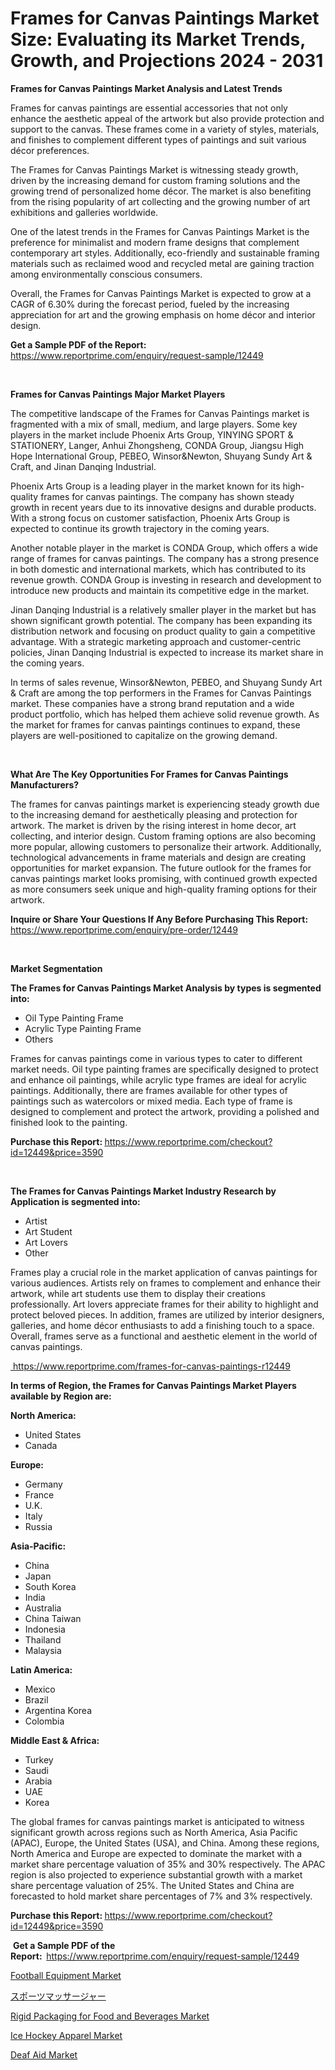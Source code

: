 <p><h1>Frames for Canvas Paintings Market Size: Evaluating its Market Trends, Growth, and Projections 2024 - 2031</h1></p><p><strong>Frames for Canvas Paintings Market Analysis and Latest Trends</strong></p>
<p><p>Frames for canvas paintings are essential accessories that not only enhance the aesthetic appeal of the artwork but also provide protection and support to the canvas. These frames come in a variety of styles, materials, and finishes to complement different types of paintings and suit various décor preferences.</p><p>The Frames for Canvas Paintings Market is witnessing steady growth, driven by the increasing demand for custom framing solutions and the growing trend of personalized home décor. The market is also benefiting from the rising popularity of art collecting and the growing number of art exhibitions and galleries worldwide.</p><p>One of the latest trends in the Frames for Canvas Paintings Market is the preference for minimalist and modern frame designs that complement contemporary art styles. Additionally, eco-friendly and sustainable framing materials such as reclaimed wood and recycled metal are gaining traction among environmentally conscious consumers.</p><p>Overall, the Frames for Canvas Paintings Market is expected to grow at a CAGR of 6.30% during the forecast period, fueled by the increasing appreciation for art and the growing emphasis on home décor and interior design.</p></p>
<p><strong>Get a Sample PDF of the Report:&nbsp;</strong> <a href="https://www.reportprime.com/enquiry/request-sample/12449">https://www.reportprime.com/enquiry/request-sample/12449</a></p>
<p>&nbsp;</p>
<p><strong>Frames for Canvas Paintings Major Market Players</strong></p>
<p><p>The competitive landscape of the Frames for Canvas Paintings market is fragmented with a mix of small, medium, and large players. Some key players in the market include Phoenix Arts Group, YINYING SPORT & STATIONERY, Langer, Anhui Zhongsheng, CONDA Group, Jiangsu High Hope International Group, PEBEO, Winsor&Newton, Shuyang Sundy Art & Craft, and Jinan Danqing Industrial.</p><p>Phoenix Arts Group is a leading player in the market known for its high-quality frames for canvas paintings. The company has shown steady growth in recent years due to its innovative designs and durable products. With a strong focus on customer satisfaction, Phoenix Arts Group is expected to continue its growth trajectory in the coming years.</p><p>Another notable player in the market is CONDA Group, which offers a wide range of frames for canvas paintings. The company has a strong presence in both domestic and international markets, which has contributed to its revenue growth. CONDA Group is investing in research and development to introduce new products and maintain its competitive edge in the market.</p><p>Jinan Danqing Industrial is a relatively smaller player in the market but has shown significant growth potential. The company has been expanding its distribution network and focusing on product quality to gain a competitive advantage. With a strategic marketing approach and customer-centric policies, Jinan Danqing Industrial is expected to increase its market share in the coming years.</p><p>In terms of sales revenue, Winsor&Newton, PEBEO, and Shuyang Sundy Art & Craft are among the top performers in the Frames for Canvas Paintings market. These companies have a strong brand reputation and a wide product portfolio, which has helped them achieve solid revenue growth. As the market for frames for canvas paintings continues to expand, these players are well-positioned to capitalize on the growing demand.</p></p>
<p>&nbsp;</p>
<p><strong>What Are The Key Opportunities For Frames for Canvas Paintings Manufacturers?</strong></p>
<p><p>The frames for canvas paintings market is experiencing steady growth due to the increasing demand for aesthetically pleasing and protection for artwork. The market is driven by the rising interest in home decor, art collecting, and interior design. Custom framing options are also becoming more popular, allowing customers to personalize their artwork. Additionally, technological advancements in frame materials and design are creating opportunities for market expansion. The future outlook for the frames for canvas paintings market looks promising, with continued growth expected as more consumers seek unique and high-quality framing options for their artwork.</p></p>
<p><strong>Inquire or Share Your Questions If Any Before Purchasing This Report:</strong> <a href="https://www.reportprime.com/enquiry/pre-order/12449">https://www.reportprime.com/enquiry/pre-order/12449</a></p>
<p>&nbsp;</p>
<p><strong>Market Segmentation</strong></p>
<p><strong>The Frames for Canvas Paintings Market Analysis by types is segmented into:</strong></p>
<p><ul><li>Oil Type Painting Frame</li><li>Acrylic Type Painting Frame</li><li>Others</li></ul></p>
<p><p>Frames for canvas paintings come in various types to cater to different market needs. Oil type painting frames are specifically designed to protect and enhance oil paintings, while acrylic type frames are ideal for acrylic paintings. Additionally, there are frames available for other types of paintings such as watercolors or mixed media. Each type of frame is designed to complement and protect the artwork, providing a polished and finished look to the painting.</p></p>
<p><strong>Purchase this Report:&nbsp;</strong><a href="https://www.reportprime.com/checkout?id=12449&price=3590">https://www.reportprime.com/checkout?id=12449&price=3590</a></p>
<p>&nbsp;</p>
<p><strong>The Frames for Canvas Paintings Market Industry Research by Application is segmented into:</strong></p>
<p><ul><li>Artist</li><li>Art Student</li><li>Art Lovers</li><li>Other</li></ul></p>
<p><p>Frames play a crucial role in the market application of canvas paintings for various audiences. Artists rely on frames to complement and enhance their artwork, while art students use them to display their creations professionally. Art lovers appreciate frames for their ability to highlight and protect beloved pieces. In addition, frames are utilized by interior designers, galleries, and home décor enthusiasts to add a finishing touch to a space. Overall, frames serve as a functional and aesthetic element in the world of canvas paintings.</p></p>
<p><a href="https://www.reportprime.com/frames-for-canvas-paintings-r12449">&nbsp;https://www.reportprime.com/frames-for-canvas-paintings-r12449</a></p>
<p><strong>In terms of Region, the Frames for Canvas Paintings Market Players available by Region are:</strong></p>
<p>
    <p> <strong> North America: </strong>
        <ul>
            <li>United States</li>
            <li>Canada</li>
        </ul>
        </p> 
    <p> <strong> Europe: </strong>
        <ul>
            <li>Germany</li>
            <li>France</li>
            <li>U.K.</li>
            <li>Italy</li>
            <li>Russia</li>
        </ul>
        </p> 
    <p> <strong> Asia-Pacific: </strong>
        <ul>
            <li>China</li>
            <li>Japan</li>
            <li>South Korea</li>
            <li>India</li>
            <li>Australia</li>
            <li>China Taiwan</li>
            <li>Indonesia</li>
            <li>Thailand</li>
            <li>Malaysia</li>
        </ul>
        </p> 
    <p> <strong> Latin America: </strong>
        <ul>
            <li>Mexico</li>
            <li>Brazil</li>
            <li>Argentina Korea</li>
            <li>Colombia</li>
        </ul>
        </p> 
    <p> <strong> Middle East & Africa: </strong>
        <ul>
            <li>Turkey</li>
            <li>Saudi</li>
            <li>Arabia</li>
            <li>UAE</li>
            <li>Korea</li>
        </ul>
    </p>
    </p>
<p><p>The global frames for canvas paintings market is anticipated to witness significant growth across regions such as North America, Asia Pacific (APAC), Europe, the United States (USA), and China. Among these regions, North America and Europe are expected to dominate the market with a market share percentage valuation of 35% and 30% respectively. The APAC region is also projected to experience substantial growth with a market share percentage valuation of 25%. The United States and China are forecasted to hold market share percentages of 7% and 3% respectively.</p></p>
<p><strong>Purchase this Report: </strong><a href="https://www.reportprime.com/checkout?id=12449&price=3590">https://www.reportprime.com/checkout?id=12449&price=3590</a></p>
<p>&nbsp;<strong>Get a Sample PDF of the Report:&nbsp;&nbsp;</strong><a href="https://www.reportprime.com/enquiry/request-sample/12449">https://www.reportprime.com/enquiry/request-sample/12449</a></p>
<p><strong></strong></p>
<p><p><a href="https://github.com/wybrqqeb6/Market-Research-Report-List-1/blob/main/football-equipment-market.md">Football Equipment Market</a></p><p><a href="https://medium.com/@elmorunolfsson2023/%E3%82%B9%E3%83%9D%E3%83%BC%E3%83%84%E7%94%A8%E3%83%9E%E3%83%83%E3%82%B5%E3%83%BC%E3%82%B8%E5%99%A8%E5%B8%82%E5%A0%B4%E8%AA%BF%E6%9F%BB%E3%81%8A%E3%82%88%E3%81%B3%E7%94%A3%E6%A5%AD%E3%81%AE%E7%99%BA%E5%B1%95-2031%E5%B9%B4%E3%81%BE%E3%81%A7%E3%81%AE%E4%BA%88%E6%B8%AC-b9320899eea4">スポーツマッサージャー</a></p><p><a href="https://medium.com/@rosslarkin1962/rigid-packaging-for-food-and-beverages-market-size-share-analysis-growth-trends-forecasts-8958d4f1518e">Rigid Packaging for Food and Beverages Market</a></p><p><a href="https://www.linkedin.com/pulse/ice-hockey-apparel-market-global-share-ranking-overall-nfgze">Ice Hockey Apparel Market</a></p><p><a href="https://issuu.com/reportprime-2/docs/deaf-aid-market-size-2030.pptx">Deaf Aid Market</a></p></p>